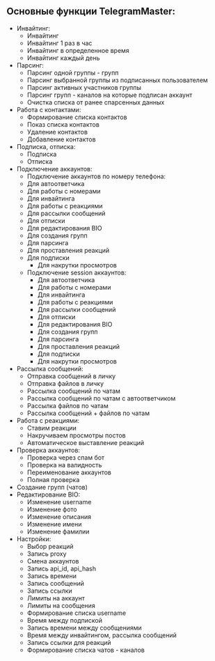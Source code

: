 <h2>Основные функции TelegramMaster:</h2>

- Инвайтинг:
    - Инвайтинг
    - Инвайтинг 1 раз в час
    - Инвайтинг в определенное время
    - Инвайтинг каждый день
- Парсинг:
    - Парсинг одной группы - групп
    - Парсинг выбранной группы из подписанных пользователем
    - Парсинг активных участников группы
    - Парсинг групп - каналов на которые подписан аккаунт
    - Очистка списка от ранее спарсенных данных
- Работа с контактами:
    - Формирование списка контактов
    - Показ списка контактов
    - Удаление контактов
    - Добавление контактов
- Подписка, отписка:
    - Подписка
    - Отписка
- Подключение аккаунтов:
    - Подключение аккаунтов по номеру телефона:
    - Для автоответчика
    - Для работы с номерами
    - Для инвайтинга
    - Для работы с реакциями
    - Для рассылки сообщений
    - Для отписки
    - Для редактирования BIO
    - Для создания групп
    - Для парсинга
    - Для проставления реакций
    - Для подписки
        - Для накрутки просмотров
    - Подключение session аккаунтов:
        - Для автоответчика
        - Для работы с номерами
        - Для инвайтинга
        - Для работы с реакциями
        - Для рассылки сообщений
        - Для отписки
        - Для редактирования BIO
        - Для создания групп
        - Для парсинга
        - Для проставления реакций
        - Для подписки
        - Для накрутки просмотров
- Рассылка сообщений:
    - Отправка сообщений в личку
    - Отправка файлов в личку
    - Рассылка сообщений по чатам
    - Рассылка сообщений по чатам с автоответчиком
    - Рассылка файлов по чатам
    - Рассылка сообщений + файлов по чатам
- Работа с реакциями:
    - Ставим реакции
    - Накручиваем просмотры постов
    - Автоматическое выставление реакций
- Проверка аккаунтов:
    - Проверка через спам бот
    - Проверка на валидность
    - Переименование аккаунтов
    - Полная проверка
- Создание групп (чатов)
- Редактирование BIO:
    - Изменение username
    - Изменение фото
    - Изменение описания
    - Изменение имени
    - Изменение фамилии
- Настройки:
    - Выбор реакций
    - Запись proxy
    - Смена аккаунтов
    - Запись api_id, api_hash
    - Запись времени
    - Запись сообщений
    - Запись ссылки
    - Лимиты на аккаунт
    - Лимиты на сообщения
    - Формирование списка username
    - Время между подпиской
    - Запись времени между сообщениями
    - Время между инвайтингом, рассылка сообщений
    - Запись ссылки для реакций
    - Формирование списка чатов - каналов
